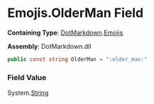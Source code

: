 # Emojis\.OlderMan Field

**Containing Type**: [DotMarkdown](../../README.md)\.[Emojis](../README.md)

**Assembly**: DotMarkdown\.dll

```csharp
public const string OlderMan = ":older_man:"
```

### Field Value

System\.[String](https://docs.microsoft.com/en-us/dotnet/api/system.string)